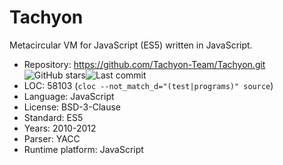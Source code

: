 # Tachyon

Metacircular VM for JavaScript (ES5) written in JavaScript.

* Repository:       https://github.com/Tachyon-Team/Tachyon.git <img src="https://img.shields.io/github/stars/Tachyon-Team/Tachyon?label=&style=flat-square" alt="GitHub stars" title="GitHub stars"><img src="https://img.shields.io/github/last-commit/Tachyon-Team/Tachyon?label=&style=flat-square" alt="Last commit" title="Last commit">
* LOC:              58103 (`cloc --not_match_d="(test|programs)" source`)
* Language:         JavaScript
* License:          BSD-3-Clause
* Standard:         ES5
* Years:            2010-2012
* Parser:           YACC
* Runtime platform: JavaScript

